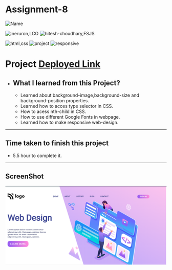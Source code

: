 # Assignment-8


![Name](https://img.shields.io/badge/Deepak--Malik-Student-important)

![ineruron,LCO](https://img.shields.io/badge/iNeuron%20-LCO-yellowgreen)
![hitesh-choudhary,FSJS](https://img.shields.io/badge/HITESH--CHOUDHARY%20-Full--Stack--JS--bootcamp-green)

![html,css](https://img.shields.io/badge/html-CSS-9cf)
![project](https://img.shields.io/badge/PROJECT-08-blue)
![responsive](https://img.shields.io/badge/Responsive-Design-orange)

# Project [Deployed Link](https://deepakproject08.netlify.app)

- What I learned from this Project?
  - 
  - Learned about background-image,background-size and background-position properties.
  - Learned how to acces type selector in CSS.
  - How to acess nth-child in CSS.
  - How to use different Google Fonts in webpage.
  - Learned how to make responsive web-design.
  
  

 
---

## Time taken to finish this project

- 5.5 hour to complete it.


---

## ScreenShot
![Project-img](./screenshot/Screenshot.png)
